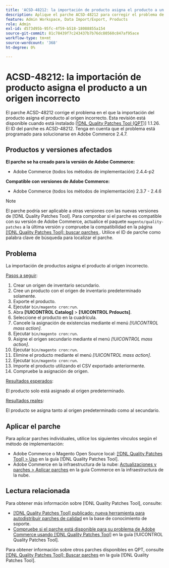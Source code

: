 ```yaml
---
title: 'ACSD-48212: la importación de producto asigna el producto a un origen incorrecto'
description: Aplique el parche ACSD-48212 para corregir el problema de Adobe Commerce donde la importación del producto asigna el producto al origen incorrecto.
feature: Admin Workspace, Data Import/Export, Products
role: Admin
exl-id: d573d95b-95fc-4f59-b518-18088855a154
source-git-commit: 81c78439f7c243437b7b76dc80560c847af95ace
workflow-type: tm+mt
source-wordcount: '368'
ht-degree: 0%

---
```


# ACSD-48212: la importación de producto asigna el producto a un origen incorrecto

El parche ACSD-48212 corrige el problema en el que la importación del producto asigna el producto al origen incorrecto. Esta revisión está disponible cuando está instalado [[!DNL Quality Patches Tool (QPT)]](https://experienceleague.adobe.com/es/docs/commerce-knowledge-base/kb/announcements/commerce-announcements/magento-quality-patches-released-new-tool-to-self-serve-quality-patches) 1.1.26. El ID del parche es ACSD-48212. Tenga en cuenta que el problema está programado para solucionarse en Adobe Commerce 2.4.7.

## Productos y versiones afectados

**El parche se ha creado para la versión de Adobe Commerce:**

* Adobe Commerce (todos los métodos de implementación) 2.4.4-p2

**Compatible con versiones de Adobe Commerce:**

* Adobe Commerce (todos los métodos de implementación) 2.3.7 - 2.4.6

>[!NOTE]
>
>El parche podría ser aplicable a otras versiones con las nuevas versiones de [!DNL Quality Patches Tool]. Para comprobar si el parche es compatible con su versión de Adobe Commerce, actualice el paquete `magento/quality-patches` a la última versión y compruebe la compatibilidad en la página [[!DNL Quality Patches Tool]: buscar parches ](https://experienceleague.adobe.com/tools/commerce-quality-patches/index.html?lang=es). Utilice el ID de parche como palabra clave de búsqueda para localizar el parche.

## Problema

La importación de productos asigna el producto al origen incorrecto.

<u>Pasos a seguir</u>:

1. Crear un origen de inventario secundario.
1. Cree un producto con el origen de inventario predeterminado solamente.
1. Exporte el producto.
1. Ejecutar `bin/magento cron:run`.
1. Abra **[!UICONTROL Catalog]** > **[!UICONTROL Prdoucts]**.
1. Seleccione el producto en la cuadrícula.
1. Cancele la asignación de existencias mediante el menú *[!UICONTROL mass action]*.
1. Ejecutar `bin/magento cron:run`.
1. Asigne el origen secundario mediante el menú *[!UICONTROL mass action]*.
1. Ejecutar `bin/magento cron:run`.
1. Elimine el producto mediante el menú *[!UICONTROL mass action]*.
1. Ejecutar `bin/magento cron:run`.
1. Importe el producto utilizando el CSV exportado anteriormente.
1. Compruebe la asignación de origen.

<u>Resultados esperados</u>:

El producto solo está asignado al origen predeterminado.

<u>Resultados reales</u>:

El producto se asigna tanto al origen predeterminado como al secundario.

## Aplicar el parche

Para aplicar parches individuales, utilice los siguientes vínculos según el método de implementación:

* Adobe Commerce o Magento Open Source local: [[!DNL Quality Patches Tool] > Uso](/help/tools/quality-patches-tool/usage.md) en la guía [!DNL Quality Patches Tool].
* Adobe Commerce en la infraestructura de la nube: [Actualizaciones y parches > Aplicar parches](https://experienceleague.adobe.com/docs/commerce-cloud-service/user-guide/develop/upgrade/apply-patches.html?lang=es) en la guía Commerce en la infraestructura de la nube.

## Lectura relacionada

Para obtener más información sobre [!DNL Quality Patches Tool], consulte:

* [[!DNL Quality Patches Tool] publicado: nueva herramienta para autodistribuir parches de calidad](https://experienceleague.adobe.com/es/docs/commerce-knowledge-base/kb/announcements/commerce-announcements/magento-quality-patches-released-new-tool-to-self-serve-quality-patches) en la base de conocimiento de soporte.
* [Compruebe si el parche está disponible para su problema de Adobe Commerce usando [!DNL Quality Patches Tool]](/help/tools/quality-patches-tool/patches-available-in-qpt/check-patch-for-magento-issue-with-magento-quality-patches.md) en la guía [!UICONTROL Quality Patches Tool].


Para obtener información sobre otros parches disponibles en QPT, consulte [[!DNL Quality Patches Tool]: Buscar parches](https://experienceleague.adobe.com/tools/commerce-quality-patches/index.html?lang=es) en la guía [!DNL Quality Patches Tool].
